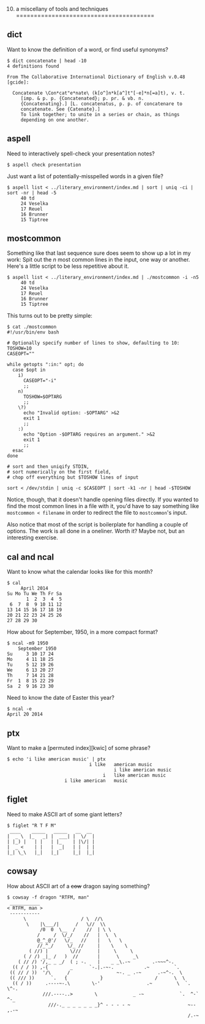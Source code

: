 10. a miscellany of tools and techniques
=======================================

dict
----

Want to know the definition of a word, or find useful synonyms?

    $ dict concatenate | head -10
    4 definitions found
    
    From The Collaborative International Dictionary of English v.0.48 [gcide]:
    
      Concatenate \Con*cat"e*nate\ (k[o^]n*k[a^]t"[-e]*n[=a]t), v. t.
         [imp. & p. p. {Concatenated}; p. pr. & vb. n.
         {Concatenating}.] [L. concatenatus, p. p. of concatenare to
         concatenate. See {Catenate}.]
         To link together; to unite in a series or chain, as things
         depending on one another.

aspell
------

Need to interactively spell-check your presentation notes?

    $ aspell check presentation

Just want a list of potentially-misspelled words in a given file?

<!-- exec -->

    $ aspell list < ../literary_environment/index.md | sort | uniq -ci | sort -nr | head -5
         40 td
         24 Veselka
         17 Reuel
         16 Brunner
         15 Tiptree

<!-- end -->

mostcommon
----------

Something like that last sequence sure does seem to show up a lot in my work:
Spit out the _n_ most common lines in the input, one way or another.   Here's
a little script to be less repetitive about it.

<!-- exec -->

    $ aspell list < ../literary_environment/index.md | ./mostcommon -i -n5
         40 td
         24 Veselka
         17 Reuel
         16 Brunner
         15 Tiptree

<!-- end -->

This turns out to be pretty simple:

<!-- exec -->

    $ cat ./mostcommon
    #!/usr/bin/env bash
    
    # Optionally specify number of lines to show, defaulting to 10:
    TOSHOW=10
    CASEOPT=""
    
    while getopts ":in:" opt; do
      case $opt in
        i)
          CASEOPT="-i"
          ;;
        n)
          TOSHOW=$OPTARG
          ;;
        \?)
          echo "Invalid option: -$OPTARG" >&2
          exit 1
          ;;
        :)
          echo "Option -$OPTARG requires an argument." >&2
          exit 1
          ;;
      esac
    done
    
    # sort and then uniqify STDIN,
    # sort numerically on the first field,
    # chop off everything but $TOSHOW lines of input
    
    sort < /dev/stdin | uniq -c $CASEOPT | sort -k1 -nr | head -$TOSHOW

<!-- end -->

Notice, though, that it doesn't handle opening files directly.  If you wanted
to find the most common lines in a file with it, you'd have to say something
like `mostcommon < filename` in order to redirect the file to `mostcommon`'s
input.

Also notice that most of the script is boilerplate for handling a couple of
options.  The work is all done in a oneliner.  Worth it?  Maybe not, but an
interesting exercise.

cal and ncal
------------

Want to know what the calendar looks like for this month?

    $ cal
         April 2014       
    Su Mo Tu We Th Fr Sa  
           1  2  3  4  5  
     6  7  8  9 10 11 12  
    13 14 15 16 17 18 19  
    20 21 22 23 24 25 26  
    27 28 29 30           

How about for September, 1950, in a more compact format?

<!-- exec -->

    $ ncal -m9 1950
        September 1950    
    Su     3 10 17 24   
    Mo     4 11 18 25   
    Tu     5 12 19 26   
    We     6 13 20 27   
    Th     7 14 21 28   
    Fr  1  8 15 22 29   
    Sa  2  9 16 23 30   

<!-- end -->

Need to know the date of Easter this year?

<!-- exec -->

    $ ncal -e
    April 20 2014

<!-- end -->

ptx
---

Want to make a [permuted index][kwic] of some phrase?

<!-- exec -->

    $ echo 'i like american music' | ptx
                                  i like   american music
                                           i like american music
                                       i   like american music
                         i like american   music

<!-- end -->



figlet
------

Need to make ASCII art of some giant letters?

<!-- exec -->

    $ figlet "R T F M"
     ____    _____   _____   __  __ 
    |  _ \  |_   _| |  ___| |  \/  |
    | |_) |   | |   | |_    | |\/| |
    |  _ <    | |   |  _|   | |  | |
    |_| \_\   |_|   |_|     |_|  |_|
                                    

<!-- end -->

cowsay
------

How about ASCII art of a <del>cow</del> dragon saying something?

<!-- exec -->

    $ cowsay -f dragon "RTFM, man"
     ___________
    < RTFM, man >
     -----------
          \                    / \  //\
           \    |\___/|      /   \//  \\
                /0  0  \__  /    //  | \ \    
               /     /  \/_/    //   |  \  \  
               @_^_@'/   \/_   //    |   \   \ 
               //_^_/     \/_ //     |    \    \
            ( //) |        \///      |     \     \
          ( / /) _|_ /   )  //       |      \     _\
        ( // /) '/,_ _ _/  ( ; -.    |    _ _\.-~        .-~~~^-.
      (( / / )) ,-{        _      `-.|.-~-.           .~         `.
     (( // / ))  '/\      /                 ~-. _ .-~      .-~^-.  \
     (( /// ))      `.   {            }                   /      \  \
      (( / ))     .----~-.\        \-'                 .~         \  `. \^-.
                 ///.----..>        \             _ -~             `.  ^-`  ^-_
                   ///-._ _ _ _ _ _ _}^ - - - - ~                     ~-- ,.-~
                                                                      /.-~

<!-- end -->
